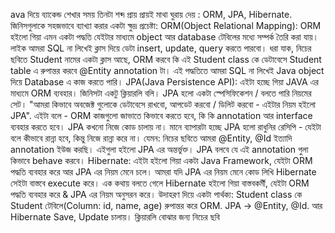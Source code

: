 ava দিয়ে ব্যাকেন্ড শেখার সময় তিনটা শব্দ প্রায় প্রায়ই মাথা ঘুরায় দেয় : ORM, JPA, Hibernate. জিনিসগুলাকে সহজভাবে ব্যাখ্যা করার একটা ক্ষুদ্র প্রচেষ্টা: ORM(Object Relational Mapping): ORM হইলো গিয়া এমন একটা পদ্ধতি যেইটার মাধ্যমে object আর database টেবিলের মধ্যে সম্পর্ক তৈরি করা যায়। লাইক আমরা SQL না লিখেই ক্লাস দিয়ে ডেটা insert, update, query করতে পারবো। ধরা যাক, নিচের ছবিতে Student নামের একটা ক্লাস আছে, ORM করবে কি এই Student class কে ডেটাবেসে Student table এ রুপান্তর করবে @Entity annotation টা। এই পদ্ধতিতে আমরা SQL না লিখেই Java object দিয়ে Database এ কাজ করতে পারি। JPA(Java Persistence API): এইটা হচ্ছে গিয়া JAVA এর মাধ্যমে ORM ব্যবহার। জিনিসটা একটু ক্লিয়ারলি বলি। JPA হলো একটা স্পেসিফিকেশন / বলতে পারি নিয়মের সেট। "আমরা কিভাবে অবজেক্ট গুলোকে ডেটাবেসে রাখবো, আপডেট করবো / ডিলিট করবো - এইটার নিয়ম হইলো JPA". এইটা বলে - ORM কাজগুলো জাভাতে কিভাবে করতে হবে, কি কি annotation আর interface ব্যবহার করতে হবে। JPA কখনো নিজে কোড চালায় না। মানে ব্যাপারটা হচ্ছে JPA হলো রাধুনির রেসিপি - যেইটা বলে কীভাবে রান্না হবে, কিন্তু নিজে রান্না করে না। যেমন: নিচের ছবিতে আমরা @Entity, @Id ইত্যাদি annotation ইউজ করছি। এইগুলা হইলো JPA এর অন্তর্ভুক্ত। JPA বলবে যে এই annotation গুলা কিভাবে behave করবে। Hibernate: এইটা হইলো গিয়া একটা Java Framework, যেইটা ORM পদ্ধতি ব্যবহার করে আর JPA এর নিয়ম মেনে চলে। আমরা যদি JPA এর নিয়ম মেনে কোড লিখি Hibernate সেইটা বাস্তবে execute করে। এক কথায় বলতে গেলে Hibernate হইলো গিয়া বাস্তবকর্মী, যেইটা ORM পদ্ধতি ব্যবহার করে & JPA এর নিয়ম অনুসরন করে। উদাহরণ দিয়ে একটা পার্থক্য: Student class কে Student টেবিলে(Column: id, name, age) রুপান্তর করে ORM. JPA -> @Entity, @Id. আর Hibernate Save, Update চালায়। ক্লিয়ারলি বোঝার জন্য নিচের ছবি